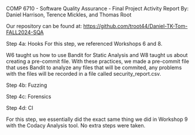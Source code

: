 COMP 6710 - Software Quality Assurance - Final Project Activity Report
By: Daniel Harrison, Terence Mickles, and Thomas Root

Our repository can be found at:
https://github.com/troot44/Daniel-TK-Tom-FALL2024-SQA


Step 4a: Hooks
For this step, we referenced Workshops 6 and 8.

W6 taught us how to use Bandit for Static Analysis and W8 taught
us about creating a pre-commit file. With these practices, we made
a pre-commit file that uses Bandit to analyze any files that will 
be commited, any problems with the files will be recorded in a file
called security_report.csv. 


Step 4b: Fuzzing


Step 4c: Forensics


Step 4d: CI

For this step, we essentially did the exact same thing we did in 
Workshop 9 with the Codacy Analysis tool. No extra steps were taken.
